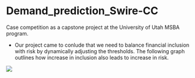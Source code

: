 # Demand_prediction_Swire-CC
Case competition as a capstone project at the University of Utah MSBA program.

- Our project came to conlude that we need to balance financial inclusion with risk by dynamically adjusting the thresholds. The following graph outlines how increase in inclusion also leads to increase in risk.
<img src="/Capture2.JPG?raw=true"/>
